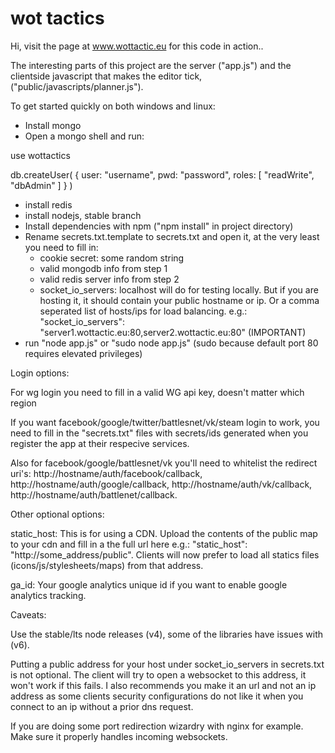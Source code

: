 # wot tactics

Hi, visit the page at www.wottactic.eu for this code in action..

The interesting parts of this project are the server ("app.js") and the clientside javascript that makes the editor tick, ("public/javascripts/planner.js").

To get started quickly on both windows and linux:

- Install mongo
- Open a mongo shell and run:

use wottactics

db.createUser(
   {
     user: "username",
     pwd: "password",
     roles: [ "readWrite", "dbAdmin" ]
   }
)

- install redis
- install nodejs, stable branch
- Install dependencies with npm ("npm install" in project directory)
- Rename secrets.txt.template to secrets.txt and open it, at the very least you need to fill in:
	- cookie secret: some random string
	- valid mongodb info from step 1
	- valid redis server info from step 2
	- socket_io_servers: localhost will do for testing locally. But if you are hosting it, it should contain your public hostname or ip. Or a comma seperated list of hosts/ips for load balancing. e.g.: "socket_io_servers": "server1.wottactic.eu:80,server2.wottactic.eu:80" (IMPORTANT)
- run "node app.js" or "sudo node app.js" (sudo because default port 80 requires elevated privileges)



Login options:

For wg login you need to fill in a valid WG api key, doesn't matter which region

If you want facebook/google/twitter/battlesnet/vk/steam login to work, you need to fill in the "secrets.txt" files with secrets/ids generated when you register the app at their respecive services.

Also for facebook/google/battlesnet/vk you'll need to whitelist the redirect uri's: http://hostname/auth/facebook/callback, http://hostname/auth/google/callback, http://hostname/auth/vk/callback, http://hostname/auth/battlenet/callback.


Other optional options:

static_host: This is for using a CDN. Upload the contents of the public map to your cdn and fill in a the full url here e.g.: "static_host": "http://some_address/public". Clients will now prefer to load all statics files (icons/js/stylesheets/maps) from that address. 

ga_id: Your google analytics unique id if you want to enable google analytics tracking.


Caveats:

Use the stable/lts node releases (v4), some of the libraries have issues with (v6).

Putting a public address for your host under socket_io_servers in secrets.txt is not optional. The client will try to open a websocket to this address, it won't work if this fails. I also recommends you make it an url and not an ip address as some clients security configurations do not like it when you connect to an ip without a prior dns request.

If you are doing some port redirection wizardry with nginx for example. Make sure it properly handles incoming websockets.

